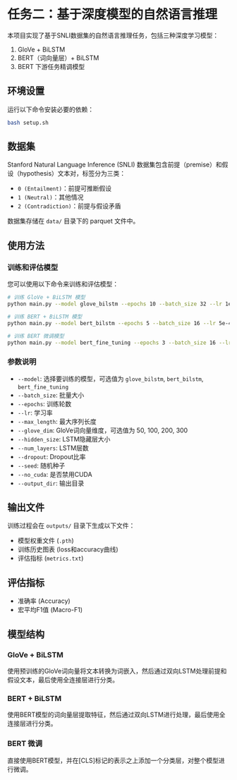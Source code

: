 # 任务二：基于深度模型的自然语言推理

本项目实现了基于SNLI数据集的自然语言推理任务，包括三种深度学习模型：
1. GloVe + BiLSTM
2. BERT（词向量层）+ BiLSTM
3. BERT 下游任务精调模型

## 环境设置

运行以下命令安装必要的依赖：

```bash
bash setup.sh
```

## 数据集

Stanford Natural Language Inference (SNLI) 数据集包含前提（premise）和假设（hypothesis）文本对，标签分为三类：
- `0 (Entailment)`：前提可推断假设
- `1 (Neutral)`：其他情况
- `2 (Contradiction)`：前提与假设矛盾

数据集存储在 `data/` 目录下的 parquet 文件中。

## 使用方法

### 训练和评估模型

您可以使用以下命令来训练和评估模型：

```bash
# 训练 GloVe + BiLSTM 模型
python main.py --model glove_bilstm --epochs 10 --batch_size 32 --lr 1e-3 --glove_dim 100

# 训练 BERT + BiLSTM 模型
python main.py --model bert_bilstm --epochs 5 --batch_size 16 --lr 5e-4

# 训练 BERT 微调模型
python main.py --model bert_fine_tuning --epochs 3 --batch_size 16 --lr 1e-5
```

### 参数说明

- `--model`: 选择要训练的模型，可选值为 `glove_bilstm`, `bert_bilstm`, `bert_fine_tuning`
- `--batch_size`: 批量大小
- `--epochs`: 训练轮数
- `--lr`: 学习率
- `--max_length`: 最大序列长度
- `--glove_dim`: GloVe词向量维度，可选值为 50, 100, 200, 300
- `--hidden_size`: LSTM隐藏层大小
- `--num_layers`: LSTM层数
- `--dropout`: Dropout比率
- `--seed`: 随机种子
- `--no_cuda`: 是否禁用CUDA
- `--output_dir`: 输出目录

## 输出文件

训练过程会在 `outputs/` 目录下生成以下文件：
- 模型权重文件 (`.pth`)
- 训练历史图表 (loss和accuracy曲线)
- 评估指标 (`metrics.txt`)

## 评估指标

- 准确率 (Accuracy)
- 宏平均F1值 (Macro-F1)

## 模型结构

### GloVe + BiLSTM
使用预训练的GloVe词向量将文本转换为词嵌入，然后通过双向LSTM处理前提和假设文本，最后使用全连接层进行分类。

### BERT + BiLSTM
使用BERT模型的词向量层提取特征，然后通过双向LSTM进行处理，最后使用全连接层进行分类。

### BERT 微调
直接使用BERT模型，并在[CLS]标记的表示之上添加一个分类层，对整个模型进行微调。
